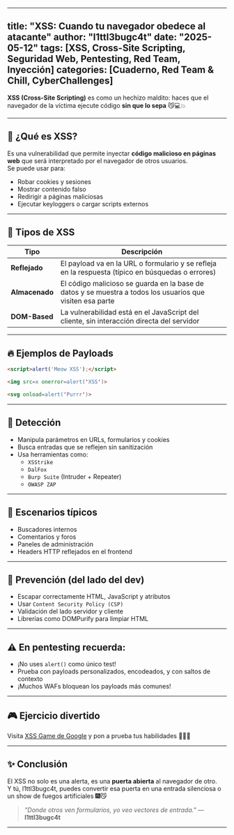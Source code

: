 
---
title: "XSS: Cuando tu navegador obedece al atacante"
author: "l1ttl3bugc4t"
date: "2025-05-12"
tags: [XSS, Cross-Site Scripting, Seguridad Web, Pentesting, Red Team, Inyección]
categories: [Cuaderno, Red Team & Chill, CyberChallenges]
---

**XSS (Cross-Site Scripting)** es como un hechizo maldito: haces que el navegador de la víctima ejecute código **sin que lo sepa** 😼💻💥

---

## 🧠 ¿Qué es XSS?

Es una vulnerabilidad que permite inyectar **código malicioso en páginas web** que será interpretado por el navegador de otros usuarios.  
Se puede usar para:
- Robar cookies y sesiones
- Mostrar contenido falso
- Redirigir a páginas maliciosas
- Ejecutar keyloggers o cargar scripts externos

---

## 🍬 Tipos de XSS

| Tipo | Descripción |
|------|-------------|
| **Reflejado** | El payload va en la URL o formulario y se refleja en la respuesta (típico en búsquedas o errores) |
| **Almacenado** | El código malicioso se guarda en la base de datos y se muestra a todos los usuarios que visiten esa parte |
| **DOM-Based** | La vulnerabilidad está en el JavaScript del cliente, sin interacción directa del servidor |

---

## 🔥 Ejemplos de Payloads

```html
<script>alert('Meow XSS');</script>
```

```html
<img src=x onerror=alert('XSS')>
```

```html
<svg onload=alert('Purrr')>
```

---

## 🧪 Detección

- Manipula parámetros en URLs, formularios y cookies
- Busca entradas que se reflejen sin sanitización
- Usa herramientas como:
  - `XSStrike`
  - `DalFox`
  - `Burp Suite` (Intruder + Repeater)
  - `OWASP ZAP`

---

## 🚀 Escenarios típicos

- Buscadores internos
- Comentarios y foros
- Paneles de administración
- Headers HTTP reflejados en el frontend

---

## 🧯 Prevención (del lado del dev)

- Escapar correctamente HTML, JavaScript y atributos
- Usar `Content Security Policy (CSP)`
- Validación del lado servidor y cliente
- Librerías como DOMPurify para limpiar HTML

---

## ⚠️ En pentesting recuerda:

- ¡No uses `alert()` como único test!
- Prueba con payloads personalizados, encodeados, y con saltos de contexto
- ¡Muchos WAFs bloquean los payloads más comunes!

---

## 🎮 Ejercicio divertido

Visita [XSS Game de Google](https://xss-game.appspot.com/) y pon a prueba tus habilidades 🧙‍♂️💥

---

## ✨ Conclusión

El XSS no solo es una alerta, es una **puerta abierta** al navegador de otro.  
Y tú, l1ttl3bugc4t, puedes convertir esa puerta en una entrada silenciosa o un show de fuegos artificiales 🎆😼

> _"Donde otros ven formularios, yo veo vectores de entrada."_ — **l1ttl3bugc4t**

---
